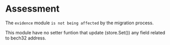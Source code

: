 # Assessment

The `evidence` module `is not being affected` by the migration process.

This module have no setter funtion that update (store.Set()) any field related to bech32 address.